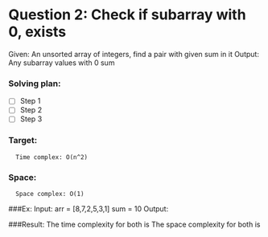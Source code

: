 # Question 2: Check if subarray with 0, exists

Given: An unsorted array of integers, find a pair with given sum in it
Output: Any subarray values with 0 sum 

### Solving plan:
   - [ ] Step 1
   - [ ] Step 2
   - [ ] Step 3

### Target:
      Time complex: O(n^2)
### Space:
      Space complex: O(1)

###Ex:
	Input:
		arr = [8,7,2,5,3,1]
		sum = 10
	Output:



###Result:
   The time complexity for both is 
   The space complexity for both is 
